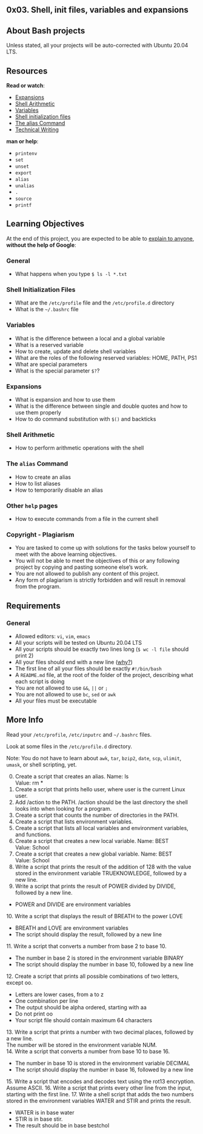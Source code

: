 <html>

<body>
<article class="">
<h1>0x03. Shell, init files, variables and expansions</h1>
<h2>About Bash projects</h2>
<p>Unless stated, all your projects will be auto-corrected with Ubuntu 20.04 LTS.</p>
  <div class="panel-body">
    <h2>Resources</h2>

<p><strong>Read or watch</strong>:</p>

<ul>
<li><a href="http://linuxcommand.org/lc3_lts0080.php" title="Expansions" target="_blank">Expansions</a> </li>
<li><a href="https://www.gnu.org/software/bash/manual/html_node/Shell-Arithmetic.html" title="Shell Arithmetic" target="_blank">Shell Arithmetic</a> </li>
<li><a href="https://tldp.org/LDP/Bash-Beginners-Guide/html/sect_03_02.html" title="Variables" target="_blank">Variables</a> </li>
<li><a href="https://tldp.org/LDP/Bash-Beginners-Guide/html/sect_03_01.html" title="Shell initialization files" target="_blank">Shell initialization files</a> </li>
<li><a href="http://www.linfo.org/alias.html" title="The alias Command" target="_blank">The alias Command</a> </li>
<li><a href="https://s3.amazonaws.com/alx-intranet.hbtn.io/uploads/misc/2021/6/9112669886fd446a2aa3113c31319d1f468dc160.pdf?X-Amz-Algorithm=AWS4-HMAC-SHA256&X-Amz-Credential=AKIARDDGGGOUSBVO6H7D%2F20220628%2Fus-east-1%2Fs3%2Faws4_request&X-Amz-Date=20220628T091516Z&X-Amz-Expires=86400&X-Amz-SignedHeaders=host&X-Amz-Signature=3545d6b027220690ba395b8e84f43373917dee42564aba028d6ee9b9e006f6df" title="Technical Writing" target="_blank">Technical Writing</a></li>
</ul>

<p><strong>man or help</strong>:</p>

<ul>
<li><code>printenv</code></li>
<li><code>set</code></li>
<li><code>unset</code></li>
<li><code>export</code></li>
<li><code>alias</code></li>
<li><code>unalias</code></li>
<li><code>.</code></li>
<li><code>source</code></li>
<li><code>printf</code></li>
</ul>

<h2>Learning Objectives</h2>

<p>At the end of this project, you are expected to be able to <a href="/rltoken/d8LWxAXk9_gsvpPw3ICdwQ" title="explain to anyone" target="_blank">explain to anyone</a>, <strong>without the help of Google</strong>:</p>

<h3>General</h3>

<ul>
<li>What happens when you type <code>$ ls -l *.txt</code></li>
</ul>

<h3>Shell Initialization Files</h3>

<ul>
<li>What are the <code>/etc/profile</code> file and the <code>/etc/profile.d</code> directory</li>
<li>What is the <code>~/.bashrc</code> file</li>
</ul>

<h3>Variables</h3>

<ul>
<li>What is the difference between a local and a global variable</li>
<li>What is a reserved variable</li>
<li>How to create, update and delete shell variables</li>
<li>What are the roles of the following reserved variables: HOME, PATH, PS1</li>
<li>What are special parameters</li>
<li>What is the special parameter <code>$?</code>?</li>
</ul>

<h3>Expansions</h3>

<ul>
<li>What is expansion and how to use them</li>
<li>What is the difference between single and double quotes and how to use them properly</li>
<li>How to do command substitution with <code>$()</code> and backticks</li>
</ul>

<h3>Shell Arithmetic</h3>

<ul>
<li>How to perform arithmetic operations with the shell</li>
</ul>

<h3>The <code>alias</code> Command</h3>

<ul>
<li>How to create an alias</li>
<li>How to list aliases</li>
<li>How to temporarily disable an alias</li>
</ul>

<h3>Other <code>help</code> pages</h3>

<ul>
<li>How to execute commands from a file in the current shell</li>
</ul>

<h3>Copyright - Plagiarism</h3>

<ul>
<li>You are tasked to come up with solutions for the tasks below yourself to meet with the above learning objectives.</li>
<li>You will not be able to meet the objectives of this or any following project by copying and pasting someone else’s work. </li>
<li>You are not allowed to publish any content of this project.</li>
<li>Any form of plagiarism is strictly forbidden and will result in removal from the program.</li>
</ul>

<h2>Requirements</h2>

<h3>General</h3>

<ul>
<li>Allowed editors: <code>vi</code>, <code>vim</code>, <code>emacs</code></li>
<li>All your scripts will be tested on Ubuntu 20.04 LTS</li>
<li>All your scripts should be exactly two lines long (<code>$ wc -l file</code> should print 2)</li>
<li>All your files should end with a new line (<a href="http://unix.stackexchange.com/questions/18743/whats-the-point-in-adding-a-new-line-to-the-end-of-a-file/18789">why?</a>)</li>
<li>The first line of all your files should be exactly <code>#!/bin/bash</code></li>
<li>A <code>README.md</code> file, at the root of the folder of the project, describing what each script is doing</li>
<li>You are not allowed to use <code>&amp;&amp;</code>, <code>||</code> or <code>;</code></li>
<li>You are not allowed to use <code>bc</code>, <code>sed</code> or <code>awk</code></li>
<li>All your files must be executable</li>
</ul>

<h2>More Info</h2>

<p>Read your <code>/etc/profile</code>, <code>/etc/inputrc</code> and <code>~/.bashrc</code> files.</p>

<p>Look at some files in the <code>/etc/profile.d</code> directory.</p>

<p>Note: You do not have to learn about <code>awk</code>, <code>tar</code>, <code>bzip2</code>, <code>date</code>, <code>scp</code>, <code>ulimit</code>, <code>umask</code>, or shell scripting, yet.</p>

  </div>
</div>

0. Create a script that creates an alias.
     Name: ls <br/>
     Value: rm *<br/>
1. Create a script that prints hello user, where user is the current Linux user.
2. Add /action to the PATH. /action should be the last directory the shell looks into when looking for a program.
3. Create a script that counts the number of directories in the PATH.
4. Create a script that lists environment variables.
5. Create a script that lists all local variables and environment variables, and functions.
6. Create a script that creates a new local variable.
    Name: BEST<br/>
    Value: School<br/>
7. Create a script that creates a new global variable.
    Name: BEST<br/>
    Value: School<br/>
8. Write a script that prints the result of the addition of 128 with the value stored in the environment variable TRUEKNOWLEDGE, followed by a new line.
9. Write a script that prints the result of POWER divided by DIVIDE, followed by a new line.
<ul>
<li>POWER and DIVIDE are environment variables</li>
</ul>
10. Write a script that displays the result of BREATH to the power LOVE
<ul>
<li>BREATH and LOVE are environment variables</li>
<li>The script should display the result, followed by a new line</li>
</ul>
11. Write a script that converts a number from base 2 to base 10.

<ul>
<li>The number in base 2 is stored in the environment variable BINARY</li>
<li>The script should display the number in base 10, followed by a new line</li>
</ul>
12. Create a script that prints all possible combinations of two letters, except oo.

<ul>
<li>Letters are lower cases, from a to z</li>
<li>One combination per line</li>
<li>The output should be alpha ordered, starting with aa</li>
<li>Do not print oo</li>
<li>Your script file should contain maximum 64 characters</li>
</ul>
13. Write a script that prints a number with two decimal places, followed by a new line.<br/>
The number will be stored in the environment variable NUM.<br/>
14. Write a script that converts a number from base 10 to base 16.
<ul>
<li>The number in base 10 is stored in the environment variable DECIMAL</li>
<li>The script should display the number in base 16, followed by a new line</li>
</ul>
15. Write a script that encodes and decodes text using the rot13 encryption. Assume ASCII.
16. Write a script that prints every other line from the input, starting with the first line.
17. Write a shell script that adds the two numbers stored in the environment variables WATER and STIR and prints the result.
<ul>
<li>WATER is in base water</li>
<li>STIR is in base stir.</li>
<li>The result should be in base bestchol</li>
<ul>

</body>
</html>
